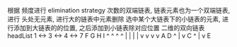  根据 频度进行 elimination strategy
 次数的双端链表,    链表元素也为一个双端链表,  进行
 头处无元素, 进行大的链表中元素删除
 选中某个大链表下的小链表的元素, 进行添加到大链表的的位置, 之后添加到小链表除对应位置
 二维的双向链表
 headList
   1  <->  3  <->  4  <->  7
   F       G       H       I
   ^       ^       ^       ^
   |       |       |       |
   v       v       v       v
   A       D
   ^
   |
   v
   C
   ^
   |
   v
   E